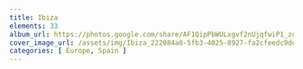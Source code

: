 ```yaml
---
title: Ibiza
elements: 33
album_url: https://photos.google.com/share/AF1QipPbWULxgvf2nUjqfwiP1_zqbvO7QA04F6I2lOTwdrbvCQby5VqbdkPX9845XgaIEw?key=UWU2b3BoVWdhaFZGcEdmTHVJNU02LWc5akhKVzV3
cover_image_url: /assets/img/Ibiza_222084a8-5fb3-4025-8927-fa2cfeedc9de.jpg
categories: [ Europe, Spain ]
---
```

